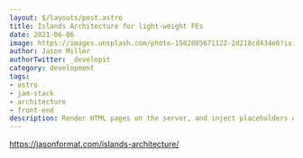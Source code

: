 ```yaml
---
layout: $/layouts/post.astro
title: Islands Architecture for light-weight FEs
date: 2021-06-06
image: https://images.unsplash.com/photo-1502085671122-2d218cd434e6?ixid=MnwxMjA3fDB8MHxwaG90by1wYWdlfHx8fGVufDB8fHx8&ixlib=rb-1.2.1&auto=format&fit=crop&w=1698&q=80
author: Jason Miller
authorTwitter: _developit
category: development
tags:
- astro
- jam-stack
- architecture
- front-end
description: Render HTML pages on the server, and inject placeholders or slots around highly dynamic regions.
---
```


https://jasonformat.com/islands-architecture/
